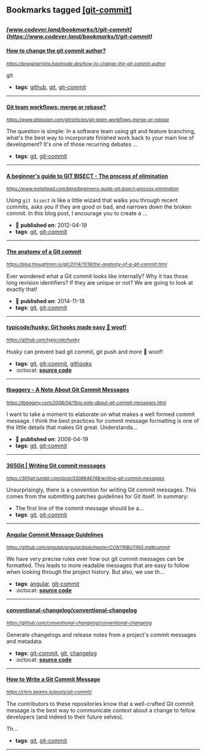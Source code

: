## Bookmarks tagged [[git-commit]](https://www.codever.land/search?q=[git-commit])

_<sup><sup>[www.codever.land/bookmarks/t/git-commit](https://www.codever.land/bookmarks/t/git-commit)</sup></sup>_
---
#### [How to change the git commit author?](https://brayanarrieta.hashnode.dev/how-to-change-the-git-commit-author)
_<sup>https://brayanarrieta.hashnode.dev/how-to-change-the-git-commit-author</sup>_

git
* **tags**: [github](../tagged/github.md), [git](../tagged/git.md), [git-commit](../tagged/git-commit.md)
---
#### [Git team workflows: merge or rebase?](https://www.atlassian.com/git/articles/git-team-workflows-merge-or-rebase)
_<sup>https://www.atlassian.com/git/articles/git-team-workflows-merge-or-rebase</sup>_

The question is simple: In a software team using git and feature branching, what's the best way to incorporate finished work back to your main line of development? It's one of those recurring debates ...
* **tags**: [git](../tagged/git.md), [git-commit](../tagged/git-commit.md)
---
#### [A beginner's guide to GIT BISECT - The process of elimination](https://www.metaltoad.com/blog/beginners-guide-git-bisect-process-elimination)
_<sup>https://www.metaltoad.com/blog/beginners-guide-git-bisect-process-elimination</sup>_

Using `git bisect` is like a little wizard that walks you through recent commits, asks you if they are good or bad, and narrows down the broken commit.  In this blog post, I encourage you to create a ...
* :calendar: **published on**: 2012-04-19
* **tags**: [git](../tagged/git.md), [git-commit](../tagged/git-commit.md)
---
#### [The anatomy of a Git commit](https://blog.thoughtram.io/git/2014/11/18/the-anatomy-of-a-git-commit.html)
_<sup>https://blog.thoughtram.io/git/2014/11/18/the-anatomy-of-a-git-commit.html</sup>_

Ever wondered what a Git commit looks like internally? Why it has those long revision identifiers? If they are unique or not? We are going to look at exactly that!
* :calendar: **published on**: 2014-11-18
* **tags**: [git](../tagged/git.md), [git-commit](../tagged/git-commit.md)
---
#### [typicode/husky: Git hooks made easy 🐶 woof!](https://github.com/typicode/husky)
_<sup>https://github.com/typicode/husky</sup>_

Husky can prevent bad git commit, git push and more 🐶 woof!
* **tags**: [git](../tagged/git.md), [git-commit](../tagged/git-commit.md), [githooks](../tagged/githooks.md)
* :octocat: **[source code](https://github.com/typicode/husky)**
---
#### [tbaggery - A Note About Git Commit Messages](https://tbaggery.com/2008/04/19/a-note-about-git-commit-messages.html)
_<sup>https://tbaggery.com/2008/04/19/a-note-about-git-commit-messages.html</sup>_

I want to take a moment to elaborate on what makes a well formed commit message. I think the best practices for commit message formatting is one of the little details that makes Git great. Understanda...
* :calendar: **published on**: 2008-04-19
* **tags**: [git](../tagged/git.md), [git-commit](../tagged/git-commit.md)
---
#### [365Git | Writing Git commit messages](https://365git.tumblr.com/post/3308646748/writing-git-commit-messages)
_<sup>https://365git.tumblr.com/post/3308646748/writing-git-commit-messages</sup>_

Unsurprisingly, there is a convention for writing Git commit messages. This comes from the submitting patches guidelines for Git itself. In summary:

* The first line of the commit message should be a...
* **tags**: [git](../tagged/git.md), [git-commit](../tagged/git-commit.md)
---
#### [Angular Commit Message Guidelines](https://github.com/angular/angular/blob/master/CONTRIBUTING.md#commit)
_<sup>https://github.com/angular/angular/blob/master/CONTRIBUTING.md#commit</sup>_

We have very precise rules over how our git commit messages can be formatted. This leads to more readable messages that are easy to follow when looking through the project history. But also, we use th...
* **tags**: [angular](../tagged/angular.md), [git-commit](../tagged/git-commit.md)
* :octocat: **[source code](https://github.com/angular/angular/blob/master/CONTRIBUTING.md)**
---
#### [conventional-changelog/conventional-changelog](https://github.com/conventional-changelog/conventional-changelog)
_<sup>https://github.com/conventional-changelog/conventional-changelog</sup>_

Generate changelogs and release notes from a project's commit messages and metadata.
* **tags**: [git-commit](../tagged/git-commit.md), [git](../tagged/git.md), [changelog](../tagged/changelog.md)
* :octocat: **[source code](https://github.com/conventional-changelog/conventional-changelog)**
---
#### [How to Write a Git Commit Message](https://chris.beams.io/posts/git-commit/)
_<sup>https://chris.beams.io/posts/git-commit/</sup>_

The contributors to these repositories know that a well-crafted Git commit message is the best way to communicate _context_ about a change to fellow developers (and indeed to their future selves).

Th...
* **tags**: [git](../tagged/git.md), [git-commit](../tagged/git-commit.md)
---
